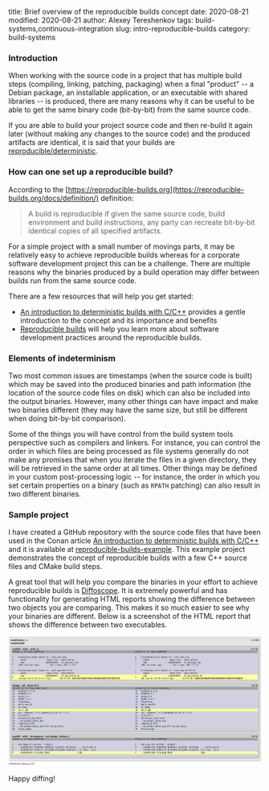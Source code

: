 title: Brief overview of the reproducible builds concept
date: 2020-08-21
modified: 2020-08-21
author: Alexey Tereshenkov
tags: build-systems,continuous-integration
slug: intro-reproducible-builds
category: build-systems

### Introduction

When working with the source code in a project that has multiple build steps 
(compiling, linking, patching, packaging) when a final "product" -- a Debian package,
an installable application, or an executable with shared libraries -- is produced,
there are many reasons why it can be useful to be able to get the same binary code
(bit-by-bit) from the same source code.

If you are able to build your project source code and then re-build it again later
(without making any changes to the source code) and the produced artifacts are identical,
it is said that your builds are [reproducible/deterministic](https://en.wikipedia.org/wiki/Reproducible_builds).

### How can one set up a reproducible build?

According to the [https://reproducible-builds.org](https://reproducible-builds.org/docs/definition/) definition:

> A build is reproducible if given the same source code, build environment and build instructions, 
any party can recreate bit-by-bit identical copies of all specified artifacts.

For a simple project with a small number of movings parts, it may be relatively easy to achieve 
reproducible builds whereas for a corporate software development project this can be a challenge.
There are multiple reasons why the binaries produced by a build operation may differ between
builds run from the same source code.

There are a few resources that will help you get started:

* [An introduction to deterministic builds with C/C++](https://blog.conan.io/2019/09/02/Deterministic-builds-with-C-C++.html) provides a gentle introduction to the concept and its importance and benefits
* [Reproducible builds](https://reproducible-builds.org/) will help you learn more about software development practices
around the reproducible builds.

### Elements of indeterminism

Two most common issues are timestamps (when the source code is built) 
which may be saved into the produced binaries
and path information (the location of the source code files on disk) 
which can also be included into the output binaries. 
However, many other things can have impact and make two binaries different
(they may have the same size, but still be different when doing bit-by-bit comparison).

Some of the things you will have control from the build system tools perspective such
as compilers and linkers.
For instance, you can control the order in which files are being processed as 
file systems generally do not make any promises that when you iterate
the files in a given directory, they will be retrieved in the same order at all times.
Other things may be defined in your custom post-processing logic -- for instance, the order in which you
set certain properties on a binary (such as `RPATH` patching) can also result in two different
binaries.

### Sample project

I have created a GitHub repository with the source code files that have been used in the Conan
article [An introduction to deterministic builds with C/C++](https://blog.conan.io/2019/09/02/Deterministic-builds-with-C-C++.html) and it is available at [reproducible-builds-example](https://github.com/AlexTereshenkov/reproducible-builds-example).
This example project demonstrates the concept of reproducible builds with a few C++ source files and CMake build steps.

A great tool that will help you compare the binaries in your effort to achieve reproducible builds 
is [Diffoscope](https://diffoscope.org/).
It is extremely powerful and has functionality for generating HTML reports showing
the difference between two objects you are comparing.
This makes it so much easier to see why your binaries are different.
Below is a screenshot of the HTML report that shows the difference between two executables.

![Diffoscope HTML report snippet](images/diff_executables_html.png)

Happy diffing!
